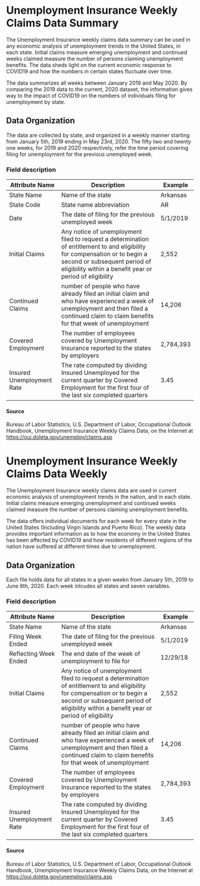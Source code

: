 # Unemployment Insurance Weekly Claims Data Summary

The Unemployment Insurance weekly claims data summary can be used in any economic analysis of unemployment trends in the United States, in each state. Initial claims measure emerging unemployment and continued weeks claimed measure the number of persons claiming unemployment benefits. The data sheds light on the current economic response to COVID19 and how the numbers in certain states fluctuate over time. 
 
The data summarizes all weeks between January 2019 and May 2020.
By comparing the 2019 data to the current, 2020 dataset, the information gives way to the impact of COVID19 on the numbers of individuals filing for unemployment by state.

## Data Organization

The data are collected by state, and organized in a weekly manner starting from January 5th, 2019 ending in May 23rd, 2020. The fifty two and twenty one weeks, for 2019 and 2020 respectively, refer the time period covering filing for unemployment for the previous unemployed week. 

### Field description

| Attribute Name            |     Description            |Example  |
|---------------------------|----------------------------|---------|
|State Name|Name of the state| Arkansas
|State Code|State name abbreviation | AR
|Date|The date of filing for the previous unemployed week | 5/1/2019
|Initial Claims|Any notice of unemployment filed to request a determination of entitlement to and eligibility for compensation or to begin a second or subsequent period of eligibility within a benefit year or period of eligibility | 2,552 
|Continued Claims| number of people who have already filed an initial claim and who have experienced a week of unemployment and then filed a continued claim to claim benefits for that week of unemployment |14,206
|Covered Employment|The number of employees covered by Unemployment Insurance reported to the states by employers|2,784,393
|Insured Unemployment Rate|The rate computed by dividing Insured Unemployed for the current quarter by Covered Employment for the first four of the last six completed quarters |3.45

#### Source

Bureau of Labor Statistics, U.S. Department of Labor, Occupational Outlook Handbook, Unemployment Insurance Weekly Claims Data, on the Internet at https://oui.doleta.gov/unemploy/claims.asp



# Unemployment Insurance Weekly Claims Data Weekly

The Unemployment Insurance weekly claims data are used in current economic analysis of unemployment trends in the nation, and in each state. Initial claims measure emerging unemployment and continued weeks claimed measure the number of persons claiming unemployment benefits.
 
The data offers individual documents for each week for every state in the United States (Including Virgin Islands and Puerto Rico).
The weekly data provides important information as to how the economy in the United States has been affected by COVID19
and how residents of different regions of the nation have suffered at different times due to unemployment.

## Data Organization

Each file holds data for all states in a given weekn from January 5th, 2019 to June 6th, 2020. Each week inlcudes all states and seven variables.

### Field description

| Attribute Name            |     Description            |Example  |
|---------------------------|----------------------------|---------|
|State Name|Name of the state| Arkansas
|Filing Week Ended|The date of filing for the previous unemployed week | 5/1/2019
|Reflecting Week Ended|The end date of the week of unemployment to file for | 12/29/18
|Initial Claims|Any notice of unemployment filed to request a determination of entitlement to and eligibility for compensation or to begin a second or subsequent period of eligibility within a benefit year or period of eligibility | 2,552 
|Continued Claims| number of people who have already filed an initial claim and who have experienced a week of unemployment and then filed a continued claim to claim benefits for that week of unemployment |14,206
|Covered Employment|The number of employees covered by Unemployment Insurance reported to the states by employers|2,784,393
|Insured Unemployment Rate|The rate computed by dividing Insured Unemployed for the current quarter by Covered Employment for the first four of the last six completed quarters |3.45

#### Source

Bureau of Labor Statistics, U.S. Department of Labor, Occupational Outlook Handbook, Unemployment Insurance Weekly Claims Data, on the Internet at https://oui.doleta.gov/unemploy/claims.asp




```python

```
